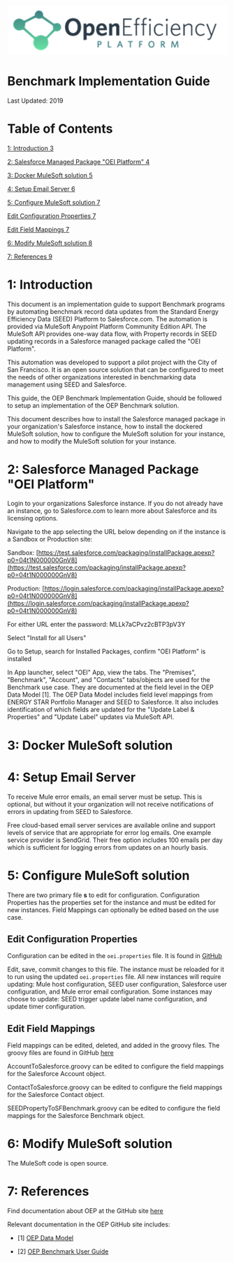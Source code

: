 ![](oep.png)

# **Benchmark Implementation Guide**

Last Updated: 2019

# **Table of Contents**

[1: Introduction 3](#_Toc534371569)

[2: Salesforce Managed Package "OEI Platform" 4](#_Toc534371570)

[3: Docker MuleSoft solution 5](#_Toc534371571)

[4: Setup Email Server 6](#_Toc534371572)

[5: Configure MuleSoft solution 7](#_Toc534371573)

[Edit Configuration Properties 7](#_Toc534371574)

[Edit Field Mappings 7](#_Toc534371575)

[6: Modify MuleSoft solution 8](#_Toc534371576)

[7: References 9](#_Toc534371577)

# **1: Introduction**

This document is an implementation guide to support Benchmark programs by automating benchmark record data updates from the Standard Energy Efficiency Data (SEED) Platform to Salesforce.com. The automation is provided via MuleSoft Anypoint Platform Community Edition API. The MuleSoft API provides one-way data flow, with Property records in SEED updating records in a Salesforce managed package called the "OEI Platform".

This automation was developed to support a pilot project with the City of San Francisco. It is an open source solution that can be configured to meet the needs of other organizations interested in benchmarking data management using SEED and Salesforce.

This guide, the OEP Benchmark Implementation Guide, should be followed to setup an implementation of the OEP Benchmark solution.

This document describes how to install the Salesforce managed package in your organization's Salesforce instance, how to install the dockered MuleSoft solution, how to configure the MuleSoft solution for your instance, and how to modify the MuleSoft solution for your instance.

# 2: Salesforce Managed Package "OEI Platform"

Login to your organizations Salesforce instance. If you do not already have an instance, go to Salesforce.com to learn more about Salesforce and its licensing options.

Navigate to the app selecting the URL below depending on if the instance is a Sandbox or Production site:

Sandbox: [https://test.salesforce.com/packaging/installPackage.apexp?p0=04t1N000000GnV8](https://test.salesforce.com/packaging/installPackage.apexp?p0=04t1N000000GnV8)

Production: [https://login.salesforce.com/packaging/installPackage.apexp?p0=04t1N000000GnV8](https://login.salesforce.com/packaging/installPackage.apexp?p0=04t1N000000GnV8)

For either URL enter the password: MLLk7aCPvz2cBTP3pV3Y

Select "Install for all Users"

Go to Setup, search for Installed Packages, confirm "OEI Platform" is installed

In App launcher, select "OEI" App, view the tabs. The "Premises", "Benchmark", "Account", and "Contacts" tabs/objects are used for the Benchmark use case. They are documented at the field level in the OEP Data Model [1]. The OEP Data Model includes field level mappings from ENERGY STAR Portfolio Manager and SEED to Salesforce. It also includes identification of which fields are updated for the "Update Label & Properties" and "Update Label" updates via MuleSoft API.

# 3: Docker MuleSoft solution

# 4: Setup Email Server

To receive Mule error emails, an email server must be setup. This is optional, but without it your organization will not receive notifications of errors in updating from SEED to Salesforce.

Free cloud-based email server services are available online and support levels of service that are appropriate for error log emails. One example service provider is SendGrid. Their free option includes 100 emails per day which is sufficient for logging errors from updates on an hourly basis.

# 5: Configure MuleSoft solution

There are two primary file **s** to edit for configuration. Configuration Properties has the properties set for the instance and must be edited for new instances. Field Mappings can optionally be edited based on the use case.

## Edit Configuration Properties

Configuration can be edited in the `oei.properties` file. It is found in [GitHub](/SEED%20Benchmark/conf)

Edit, save, commit changes to this file. The instance must be reloaded for it to run using the updated `oei.properties` file. All new instances will require updating: Mule host configuration, SEED user configuration, Salesforce user configuration, and Mule error email configuration. Some instances may choose to update: SEED trigger update label name configuration, and update timer configuration.

## Edit Field Mappings

Field mappings can be edited, deleted, and added in the groovy files. The groovy files are found in GitHub [here](/SEED%20Benchmark/OEI/classes)

AccountToSalesforce.groovy can be edited to configure the field mappings for the Salesforce Account object.

ContactToSalesforce.groovy can be edited to configure the field mappings for the Salesforce Contact object.

SEEDPropertyToSFBenchmark.groovy can be edited to configure the field mappings for the Salesforce Benchmark object.

# 6: Modify MuleSoft solution

The MuleSoft code is open source. 

# 7: References

Find documentation about OEP at the GitHub site [here](/OEP)

Relevant documentation in the OEP GitHub site includes:

- [1] [OEP Data Model](/Salesforce%20Package/OEP%20Data%20Model.xlsx)

- [2] [OEP Benchmark User Guide](/SEED%20Benchmark/guides/README.md)